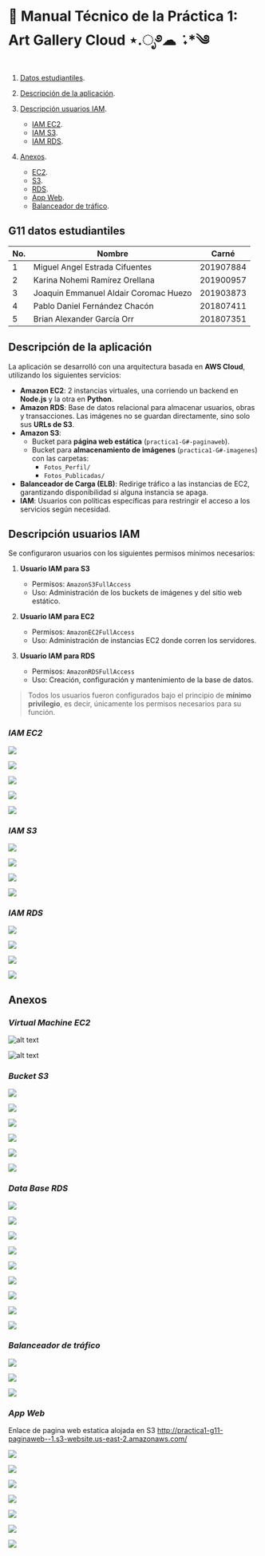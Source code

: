 # 📄 Manual Técnico de la Práctica 1: Art Gallery Cloud ⋆.ೃ࿔☁︎ ݁ ˖*༄

1. [Datos estudiantiles](#g11-datos-estudiantiles).

2. [Descripción de la aplicación](#descripción-de-la-aplicación).

3. [Descripción usuarios IAM](#descripción-usuarios-iam).
    * [IAM EC2](#descripción-de-componentes).
    * [IAM S3](#descripción-de-componentes).
    * [IAM RDS](#descripción-de-componentes).

4. [Anexos](#anexos).
    * [EC2](#glosario-de-términos).
    * [S3](#diagrama-entidad-relación-de-la-base-de-datos).
    * [RDS](#referencias).
    * [App Web](#descripción-de-componentes).
    * [Balanceador de tráfico](#balanceador-de-tráfico).


## G11 datos estudiantiles

| No. | Nombre | Carné |
| - | - | - |
| 1 | Miguel Angel Estrada Cifuentes | 201907884 |
| 2 | Karina Nohemi Ramírez Orellana | 201900957 |
| 3 | Joaquin Emmanuel Aldair Coromac Huezo | 201903873 |
| 4 | Pablo Daniel Fernández Chacón | 201807411 |
| 5 | Brian Alexander García Orr | 201807351 |

## Descripción de la aplicación
La aplicación se desarrolló con una arquitectura basada en **AWS Cloud**, utilizando los siguientes servicios:

- **Amazon EC2**: 2 instancias virtuales, una corriendo un backend en **Node.js** y la otra en **Python**.  
- **Amazon RDS**: Base de datos relacional para almacenar usuarios, obras y transacciones. Las imágenes no se guardan directamente, sino solo sus **URLs de S3**.  
- **Amazon S3**:  
  - Bucket para **página web estática** (`practica1-G#-paginaweb`).  
  - Bucket para **almacenamiento de imágenes** (`practica1-G#-imagenes`) con las carpetas:  
    - `Fotos_Perfil/`  
    - `Fotos_Publicadas/`  
- **Balanceador de Carga (ELB)**: Redirige tráfico a las instancias de EC2, garantizando disponibilidad si alguna instancia se apaga.  
- **IAM**: Usuarios con políticas específicas para restringir el acceso a los servicios según necesidad.

## Descripción usuarios IAM
Se configuraron usuarios con los siguientes permisos mínimos necesarios:

1. **Usuario IAM para S3**  
   - Permisos: `AmazonS3FullAccess`  
   - Uso: Administración de los buckets de imágenes y del sitio web estático.  

2. **Usuario IAM para EC2**  
   - Permisos: `AmazonEC2FullAccess`  
   - Uso: Administración de instancias EC2 donde corren los servidores.  

3. **Usuario IAM para RDS**  
   - Permisos: `AmazonRDSFullAccess`  
   - Uso: Creación, configuración y mantenimiento de la base de datos.  

> Todos los usuarios fueron configurados bajo el principio de **mínimo privilegio**, es decir, únicamente los permisos necesarios para su función.  

### ___IAM EC2___
![](/images/IAM_EC2.jpeg)

![](/images/IAM_EC2_1.jpeg)

![](/images/IAM_EC2_2.jpeg)

![](/images/IAM_EC2_3.jpeg)

![](/images/IAM_EC2_4.jpeg)

### ___IAM S3___
![](/images/IAM_S3.jpeg)

![](/images/IAM_S3_1.jpeg)

![](/images/IAM_S3_2.jpeg)

![](/images/IAM_S3_3.jpeg)

### ___IAM RDS___
![](/images/IAM_RDS.jpeg)

![](/images/IAM_RDS_1.jpeg)

![](/images/IAM_RDS_2.jpeg)

![](/images/IAM_RDS_3.jpeg)

## Anexos
### ___Virtual Machine EC2___

![alt text](/images/EC2_1.png)

![alt text](/images/EC2_2.png)

### ___Bucket S3___
![](/images/S3_buckets_practica1.png)

![](/images/S3_bucket_imagenes.png)

![](/images/S3_carpetaFotosPublicadas.png)

![](/images/S3_bucket_paginaweb.png)

![](/images/S3_configuracion_alojamiento_estatico.png)

![](/images/S3_politica_bucket_paginaweb.png)

### ___Data Base RDS___
![](/images/RDS_1.jpeg)

![](/images/RDS_2.jpeg)

![](/images/RDS_3.jpeg)

![](/images/RDS_4.jpeg)

![](/images/RDS_5.jpeg)

![](/images/RDS_6.jpeg)

![](/images/RDS_7.jpeg)

![](/images/RDS_8.jpeg)

![](/images/diagrama-db.jpg)

### ___Balanceador de tráfico___
![](/images/Balanceador_1.png)

![](/images/Balanceador_2.png)

![](/images/Balanceador_3.png)

### ___App Web___

Enlace de pagina web estatica alojada en S3
   http://practica1-g11-paginaweb--1.s3-website.us-east-2.amazonaws.com/

![](/images/appWeb_login.png)

![](/images/appWeb_perfil.png)

![](/images/appWeb_registro.png)

![](/images/appWeb_galeria.png)

![](/images/appWeb_editarPerfil.png)

![](/images/appWeb_obrasAdquiridas.png)

![](/images/appWeb_addSaldo.png)